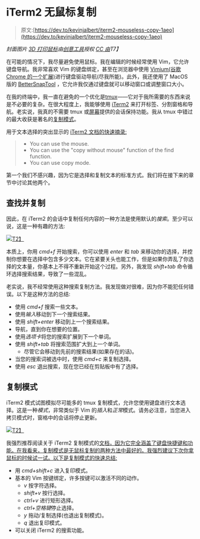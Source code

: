 # iTerm2 无鼠标复制

> 原文:[https://dev.to/kevinjalbert/iterm2-mouseless-copy-1aeo](https://dev.to/kevinjalbert/iterm2-mouseless-copy-1aeo)

*封面图片 [3D 打印鼠标](https://flickr.com/photos/creative_tools/8573767153)由[创意工具](https://flickr.com/people/creative_tools)授权 [CC 由](https://creativecommons.org/licenses/by/2.0/)T7】*

在可能的情况下，我尽量避免使用鼠标。我在编辑的时候经常使用 Vim，它允许键盘导航。我非常喜欢 Vim 的键盘绑定，甚至在浏览器中使用 [Vimium(谷歌 Chrome 的一个扩展)](https://chrome.google.com/webstore/detail/vimium/dbepggeogbaibhgnhhndojpepiihcmeb?hl=en)进行键盘驱动导航(尽我所能)。此外，我还使用了 MacOS 版的 [BetterSnapTool](https://itunes.apple.com/ca/app/bettersnaptool/id417375580) ，它允许我仅通过键盘就可以移动窗口或调整窗口大小。

在我的终端中，我一直在避免的一个优化是[tmux](https://github.com/tmux/tmux)——它对于我所需要的东西来说是不必要的复杂。在很大程度上，我能够使用 [iTerm2](https://www.iterm2.com/) 来打开标签、分割窗格和导航。老实说，我真的不需要 tmux 或[屏幕](http://www.gnu.org/software/screen/)提供的会话保持功能。我从 tmux 中错过的最大收获是著名的[复制模式](https://minimul.com/increased-developer-productivity-with-tmux-part-8.html)。

用于文本选择的突出显示的 [iTerm2 文档的快速摘录:](https://www.iterm2.com/documentation-highlights.html)

> *   You can use the mouse.
> *   You can use the "copy without mouse" function of the find function.
> *   You can use copy mode.

第一个我们不感兴趣，因为它是选择和复制文本的标准方式。我们将在接下来的章节中讨论其他两个。

## 查找并复制

因此，在 iTerm2 的会话中复制任何内容的一种方法是使用默认的*搜索*。至少可以说，这是一种有趣的方法:

[![](../Images/a4b0a5bbaea44441890a174926a17239.png)T2】](https://res.cloudinary.com/practicaldev/image/fetch/s--Ozw3JJas--/c_limit%2Cf_auto%2Cfl_progressive%2Cq_66%2Cw_880/https://kevinjalbert.com/images/2018-05-06-iterm2-mouseless-copy/search-copy.gif)

本质上，你用 *cmd+f* 开始搜索，你可以使用 *enter* 和 *tab* 来移动你的选择，并控制你想要在选择中包含多少文本。它在紧要关头也能工作，但是如果你弄乱了你选择的文本量，你基本上不得不重新开始这个过程。另外，我发现 *shift+tab* 命令循环选择搜索结果，导致了一些混乱。

老实说，我不经常使用这种搜索复制方法。我发现做对很难，因为你不能犯任何错误。以下是这种方法的总结:

*   使用 *cmd+f* 搜索一些文本。
*   使用*输入*移动到下一个搜索结果。
*   使用 *shift+enter* 移动到上一个搜索结果。
*   导航，直到你在想要的位置。
*   使用*选项卡*将您的搜索扩展到下一个单词。
*   使用 *shift+tab* 将搜索范围扩大到上一个单词。
    *   尽管它会移动到先前的搜索结果(如果存在的话)。
*   当您的搜索词被选中时，使用 *cmd+c* 来复制选择。
*   使用 *esc* 退出搜索，现在您已经在剪贴板中有了选择。

## 复制模式

iTerm2 模式试图模拟尽可能多的 tmux 复制模式，允许您使用键盘进行文本选择。这是一种*模式*，非常类似于 Vim 的*插入*和*正常*模式。请务必注意，当您进入拷贝模式时，窗格中的会话将停止更新。

[![](../Images/73fc32fd9f744758710759a8147c3613.png)T2】](https://res.cloudinary.com/practicaldev/image/fetch/s--fdKQM-Cd--/c_limit%2Cf_auto%2Cfl_progressive%2Cq_66%2Cw_880/https://kevinjalbert.com/images/2018-05-06-iterm2-mouseless-copy/copy-mode.gif)

我强烈推荐阅读关于 iTerm2 复制模式的[文档，因为它完全涵盖了键盘快捷键和功能。在我看来，复制模式是无鼠标复制的两种方法中最好的。我强烈建议下次你拿鼠标的时候试一试。以下是复制模式的快速总结:](https://www.iterm2.com/documentation-copymode.html)

*   用 *cmd+shift+c* 进入复印模式。
*   基本的 Vim 按键绑定，许多按键可以激活不同的动作。
    *   *v* 按字符选择。
    *   *shift+v* 按行选择。
    *   *ctrl+v* 进行矩形选择。
    *   *ctrl+空格键*停止选择。
    *   *y* 拖动/复制选择(也退出复制模式)。
    *   *q* 退出复印模式。
*   可以关闭 iTerm2 的搜索功能。